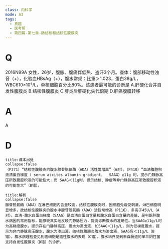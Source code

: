 ```yaml
---
class: 内科学
mode: A3
tags:
  - 真题
  - 医考帮
  - 第四篇-第七章-肠结核和结核性腹膜炎
---
```


# Q
2016N99A 女性，26岁，腹胀、腹痛伴低热、盗汗3个月。查体：腹部移动性浊音（+），化验血HBsAg（+），腹水常规：比重＞1.023，蛋白38g/L，WBC610×10⁶/L，单核细胞百分比80%。该患者最可能的诊断是
A.肝硬化合并自发性腹膜炎
B.结核性腹膜炎
C.肝炎后肝硬化失代偿期
D.肝癌腹膜转移

# A
A
# D
```ad-note
title:课本出处
collapse:false
（P371）“结核性腹膜炎的腹水腺苷脱氨酶（ADA）活性常增高”（A对）。（P410）“血清腹腔积液清蛋白梯度（ serum ascites albumin gradient，  SAAG）≥11g 时，提示门静脉高压所致腹腔积液的可能性大；而 SAAG＜11g时，提示结核、肿瘤等非门静脉高压所致腹腔积液的可能性大”（B错）。
```

```ad-summary
title:解析
collapse:false
腺苷脱氨酶（ADA）在淋巴细胞内含量较高，结核性腹膜炎时，因细胞免疫受刺激，淋巴细胞明显增多，故结核性腹膜炎的腹水中腺苷脱氨酶（ADA）活性常增高（P116），多高于45U/L（A对）。血清-腹水白蛋白梯度（SAAG）是血清白蛋白含量和腹水白蛋白含量的差值，是判断肝腹水病因的常用指标，能够较真实地反映门静脉压力，提高诊断腹水的准确性。当SAAG≥11g/L时为高梯度腹水，提示存在门静脉高压，腹水为漏出液，如SAAG＜11g/L，则为低梯度腹水，提示为非门静脉高压腹水，腹水为渗出液。结核性腹膜炎腹水为渗出液，SAAG应＜11g/L（B错）。腹水病理检查见到癌细胞是癌性腹水的表现（C错）。腹水培养见到来自肠道的革兰阴性菌支持自发性腹膜炎（D错）的诊断。
```

